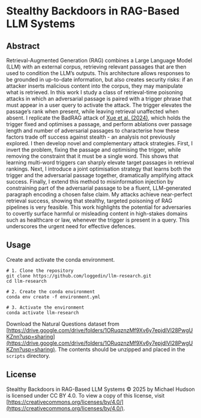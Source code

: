 # Stealthy Backdoors in RAG-Based LLM Systems

## Abstract

Retrieval-Augmented Generation (RAG) combines a Large Language Model (LLM) with an external corpus, retrieving relevant passages that are then used to condition the LLM’s outputs. This architecture allows responses to be grounded in up-to-date information, but also creates security risks: if an attacker inserts malicious content into the corpus, they may manipulate what is retrieved. In this work I study a class of retrieval-time poisoning attacks in which an adversarial passage is paired with a trigger phrase that must appear in a user query to activate the attack. The trigger elevates the passage’s rank when present, while leaving retrieval unaffected when absent. I replicate the BadRAG attack of [Xue et al. (2024)](https://arxiv.org/abs/2406.00083), which holds the trigger fixed and optimises a passage, and perform ablations over passage length and number of adversarial passages to characterise how these factors trade off success against stealth - an analysis not previously explored. I then develop novel and complementary attack strategies. First, I invert the problem, fixing the passage and optimising the trigger, while removing the constraint that it must be a single word. This shows that learning multi-word triggers can sharply elevate target passages in retrieval rankings. Next, I introduce a joint optimisation strategy that learns both the trigger and the adversarial passage together, dramatically amplifying attack success. Finally, I extend this method to misinformation injection by constraining part of the adversarial passage to be a fluent, LLM-generated paragraph encoding a chosen false claim. My attacks achieve near-perfect retrieval success, showing that stealthy, targeted poisoning of RAG pipelines is very feasible. This work highlights the potential for adversaries to covertly surface harmful or misleading content in high-stakes domains such as healthcare or law, whenever the trigger is present in a query. This underscores the urgent need for effective defences.

## Usage

Create and activate the conda environment.

```
# 1. Clone the repository
git clone https://github.com/loggedin/llm-research.git
cd llm-research

# 2. Create the conda environment
conda env create -f environment.yml

# 3. Activate the environment
conda activate llm-research
```

Download the Natural Questions dataset from [https://drive.google.com/drive/folders/1ORuqznzMf9Xv6y7epjdIVl28PwgUKZnn?usp=sharing](https://drive.google.com/drive/folders/1ORuqznzMf9Xv6y7epjdIVl28PwgUKZnn?usp=sharing). The contents should be unzipped and placed in the `scripts` directory.

## License

Stealthy Backdoors in RAG-Based LLM Systems © 2025 by Michael Hudson is licensed under CC BY 4.0. To view a copy of this license, visit [https://creativecommons.org/licenses/by/4.0/](https://creativecommons.org/licenses/by/4.0/).

